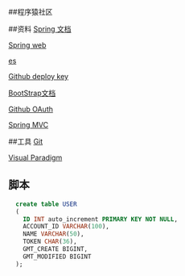 ##程序猿社区

##资料
[Spring 文档](https://spring.io/guides)

[Spring web](https://spring.io/guides/gs/serving-web-content/)

[es](https://elasticsearch.cn/)

[Github deploy key](https://help.github.com/en/github/authenticating-to-github/generating-a-new-ssh-key-and-adding-it-to-the-ssh-agent)

[BootStrap文档](https://v3.bootcss.com/getting-started/)

[Github OAuth](https://developer.github.com/apps/building-oauth-apps/creating-an-oauth-app/)

[Spring MVC](https://docs.spring.io/spring/docs/5.0.3.RELEASE/spring-framework-reference/web.html#mvc-handlermapping-interceptor) 

##工具
[Git](https://git-scm.com/)

[Visual Paradigm](https://www.visual-paradigm.com)


## 脚本
```sql
  create table USER
  (
  	ID INT auto_increment PRIMARY KEY NOT NULL,
  	ACCOUNT_ID VARCHAR(100),
  	NAME VARCHAR(50),
  	TOKEN CHAR(36),
  	GMT_CREATE BIGINT,
  	GMT_MODIFIED BIGINT
  );
``` 